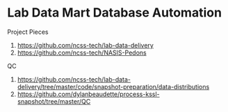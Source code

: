 # Lab Data Mart Database Automation


Project Pieces 
1. https://github.com/ncss-tech/lab-data-delivery
2. https://github.com/ncss-tech/NASIS-Pedons


QC
 
1. https://github.com/ncss-tech/lab-data-delivery/tree/master/code/snapshot-preparation/data-distributions 
2. https://github.com/dylanbeaudette/process-kssl-snapshot/tree/master/QC 
 
